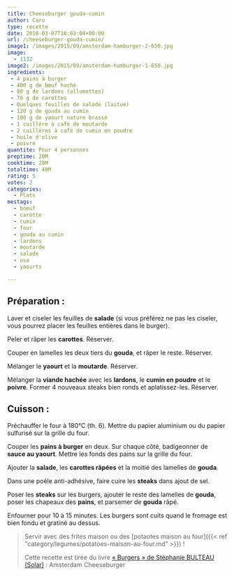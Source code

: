 ```yaml
---
title: Cheeseburger gouda-cumin
author: Caro
type: recette
date: 2018-03-07T16:03:04+00:00
url: /cheeseburger-gouda-cumin/
image1: /images/2015/09/amsterdam-hamburger-2-650.jpg
image:
  - 1132
image2: /images/2015/09/amsterdam-hamburger-1-650.jpg
ingredients:
 - 4 pains à burger
 - 400 g de bœuf haché
 - 80 g de lardons (allumettes)
 - 70 g de carottes
 - Quelques feuilles de salade (laitue)
 - 120 g de gouda au cumin
 - 100 g de yaourt nature brassé
 - 1 cuillère à café de moutarde
 - 2 cuillères à café de cumin en poudre
 - huile d'olive
 - poivre
quantite: Pour 4 personnes
preptime: 20M
cooktime: 20M
totaltime: 40M
rating: 5
votes: 2
categories:
  - Plats
mestags:
  - boeuf
  - carotte
  - cumin
  - four
  - gouda au cumin
  - lardons
  - moutarde
  - salade
  - usa
  - yaourts

---
```

## Préparation :

Laver et ciseler les feuilles de **salade** (si vous préférez ne pas les ciseler, vous pourrez placer les feuilles entières dans le burger).

Peler et râper les **carottes**. Réserver.

Couper en lamelles les deux tiers du **gouda**, et râper le reste. Réserver.

Mélanger le **yaourt** et la **moutarde**. Réserver.

Mélanger la **viande hachée** avec les **lardons**, le **cumin en poudre** et le **poivre**. Former 4 nouveaux steaks bien ronds et aplatissez-les. Réserver.

## Cuisson :

Préchauffer le four à 180°C (th. 6). Mettre du papier aluminium ou du papier sulfurisé sur la grille du four.

Couper les **pains à burger** en deux. Sur chaque côté, badigeonner de **sauce au yaourt**. Mettre les fonds des pains sur la grille du four.

Ajouter la **salade**, les **carottes râpées** et la moitié des lamelles de **gouda**.

Dans une poêle anti-adhésive, faire cuire les **steaks** dans ajout de sel.

Poser les **steaks** sur les burgers, ajouter le reste des lamelles de **gouda**, poser les chapeaux des **pains**, et parsemer de **gouda** râpé.

Enfourner pour 10 à 15 minutes. Les burgers sont cuits quand le fromage est bien fondu et gratiné au dessus.

> Servir avec des frites maison ou des [potaotes maison au four]({{< ref "category/legumes/potatoes-maison-au-four.md" >}}) !
>
> Cette recette est tirée du livre <a href="http://www.solar.fr/ouvrage/burgers-le-meilleur-des-vg/9782263067082" target="_blank" rel="noopener">« Burgers » de Stéphanie BULTEAU (Solar)</a> : Amsterdam Cheeseburger

